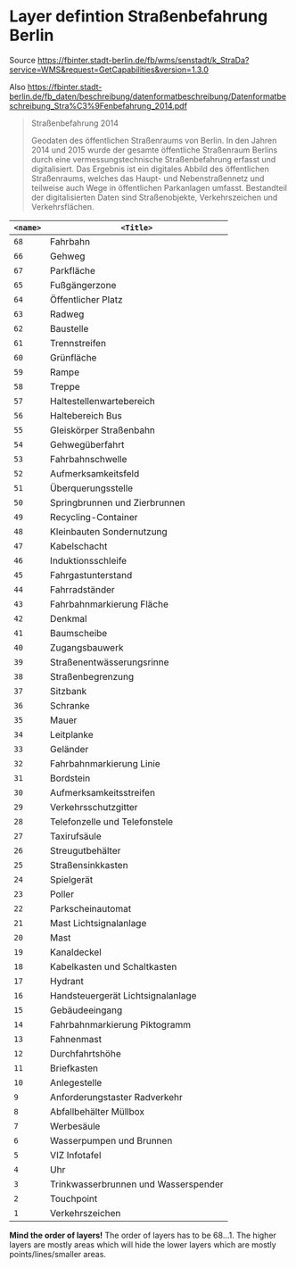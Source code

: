 # Layer defintion Straßenbefahrung Berlin

Source https://fbinter.stadt-berlin.de/fb/wms/senstadt/k_StraDa?service=WMS&request=GetCapabilities&version=1.3.0

Also https://fbinter.stadt-berlin.de/fb_daten/beschreibung/datenformatbeschreibung/Datenformatbeschreibung_Stra%C3%9Fenbefahrung_2014.pdf

> Straßenbefahrung 2014
>
> Geodaten des öffentlichen Straßenraums von Berlin. In den Jahren 2014 und 2015 wurde der gesamte öffentliche Straßenraum Berlins durch eine vermessungstechnische Straßenbefahrung erfasst und digitalisiert. Das Ergebnis ist ein digitales Abbild des öffentlichen Straßenraums, welches das Haupt- und Nebenstraßennetz und teilweise auch Wege in öffentlichen Parkanlagen umfasst. Bestandteil der digitalisierten Daten sind Straßenobjekte, Verkehrszeichen und Verkehrsflächen.

| `<name>` | `<Title>` |
|---|---|
| `68` | Fahrbahn |
| `66` | Gehweg |
| `67` | Parkfläche |
| `65` | Fußgängerzone |
| `64` | Öffentlicher Platz |
| `63` | Radweg |
| `62` | Baustelle |
| `61` | Trennstreifen |
| `60` | Grünfläche |
| `59` | Rampe |
| `58` | Treppe |
| `57` | Haltestellenwartebereich |
| `56` | Haltebereich Bus |
| `55` | Gleiskörper Straßenbahn |
| `54` | Gehwegüberfahrt |
| `53` | Fahrbahnschwelle |
| `52` | Aufmerksamkeitsfeld |
| `51` | Überquerungsstelle |
| `50` | Springbrunnen und Zierbrunnen |
| `49` | Recycling-Container |
| `48` | Kleinbauten Sondernutzung |
| `47` | Kabelschacht |
| `46` | Induktionsschleife |
| `45` | Fahrgastunterstand |
| `44` | Fahrradständer |
| `43` | Fahrbahnmarkierung Fläche |
| `42` | Denkmal |
| `41` | Baumscheibe |
| `40` | Zugangsbauwerk |
| `39` | Straßenentwässerungsrinne |
| `38` | Straßenbegrenzung |
| `37` | Sitzbank |
| `36` | Schranke |
| `35` | Mauer |
| `34` | Leitplanke |
| `33` | Geländer |
| `32` | Fahrbahnmarkierung Linie |
| `31` | Bordstein |
| `30` | Aufmerksamkeitsstreifen |
| `29` | Verkehrsschutzgitter |
| `28` | Telefonzelle und Telefonstele |
| `27` | Taxirufsäule |
| `26` | Streugutbehälter |
| `25` | Straßensinkkasten |
| `24` | Spielgerät |
| `23` | Poller |
| `22` | Parkscheinautomat |
| `21` | Mast Lichtsignalanlage |
| `20` | Mast |
| `19` | Kanaldeckel |
| `18` | Kabelkasten und Schaltkasten |
| `17` | Hydrant |
| `16` | Handsteuergerät Lichtsignalanlage |
| `15` | Gebäudeeingang |
| `14` | Fahrbahnmarkierung Piktogramm |
| `13` | Fahnenmast |
| `12` | Durchfahrtshöhe |
| `11` | Briefkasten |
| `10` | Anlegestelle |
| `9` | Anforderungstaster Radverkehr |
| `8` | Abfallbehälter Müllbox |
| `7` | Werbesäule |
| `6` | Wasserpumpen und Brunnen |
| `5` | VIZ Infotafel |
| `4` | Uhr |
| `3` | Trinkwasserbrunnen und Wasserspender |
| `2` | Touchpoint |
| `1` | Verkehrszeichen |
**Mind the order of layers!** The order of layers has to be 68...1. The higher layers are mostly areas which will hide the lower layers which are mostly points/lines/smaller areas.

